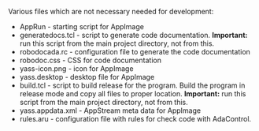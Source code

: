 Various files which are not necessary needed for development:

- AppRun           - starting script for AppImage
- generatedocs.tcl - script to generate code documentation. **Important:** run
                     this script from the main project directory, not from
                     this.
- robodocada.rc    - configuration file to generate the code documentation
- robodoc.css      - CSS for code documentation
- yass-icon.png    - icon for AppImage
- yass.desktop     - desktop file for AppImage
- build.tcl        - script to build release for the program. Build the
                     program in release mode and copy all files to proper
                     location. **Important:** run this script from the main
                     project directory, not from this.
- yass.appdata.xml - AppStream meta data for AppImage
- rules.aru        - configuration file with rules for check code with
                     AdaControl.
